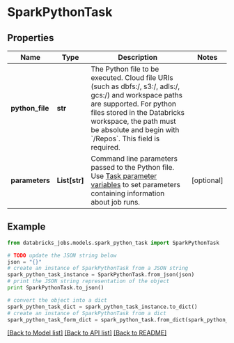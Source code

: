 # SparkPythonTask


## Properties
Name | Type | Description | Notes
------------ | ------------- | ------------- | -------------
**python_file** | **str** | The Python file to be executed. Cloud file URIs (such as dbfs:/, s3:/, adls:/, gcs:/) and workspace paths are supported. For python files stored in the Databricks workspace, the path must be absolute and begin with &#x60;/Repos&#x60;. This field is required. | 
**parameters** | **List[str]** | Command line parameters passed to the Python file.  Use [Task parameter variables](https://docs.microsoft.com/azure/databricks/jobs#parameter-variables) to set parameters containing information about job runs. | [optional] 

## Example

```python
from databricks_jobs.models.spark_python_task import SparkPythonTask

# TODO update the JSON string below
json = "{}"
# create an instance of SparkPythonTask from a JSON string
spark_python_task_instance = SparkPythonTask.from_json(json)
# print the JSON string representation of the object
print SparkPythonTask.to_json()

# convert the object into a dict
spark_python_task_dict = spark_python_task_instance.to_dict()
# create an instance of SparkPythonTask from a dict
spark_python_task_form_dict = spark_python_task.from_dict(spark_python_task_dict)
```
[[Back to Model list]](../README.md#documentation-for-models) [[Back to API list]](../README.md#documentation-for-api-endpoints) [[Back to README]](../README.md)


